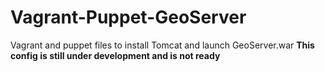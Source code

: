 # Vagrant-Puppet-GeoServer
Vagrant and puppet files to install Tomcat and launch GeoServer.war
**This config is still under development and is not ready**

